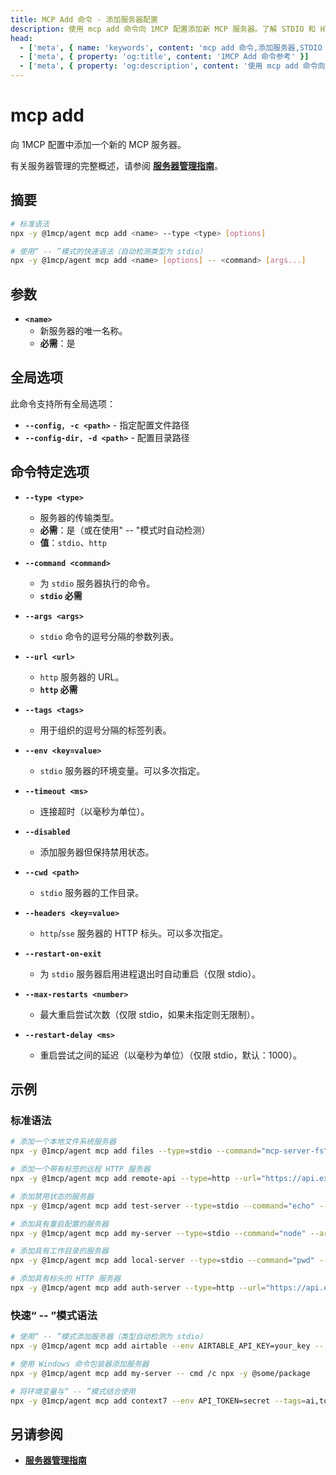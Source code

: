 ```yaml
---
title: MCP Add 命令 - 添加服务器配置
description: 使用 mcp add 命令向 1MCP 配置添加新 MCP 服务器。了解 STDIO 和 HTTP 传输、标签和配置选项。
head:
  - ['meta', { name: 'keywords', content: 'mcp add 命令,添加服务器,STDIO 传输,HTTP 传输,标签' }]
  - ['meta', { property: 'og:title', content: '1MCP Add 命令参考' }]
  - ['meta', { property: 'og:description', content: '使用 mcp add 命令向 1MCP 配置添加 MCP 服务器。' }]
---
```


# mcp add

向 1MCP 配置中添加一个新的 MCP 服务器。

有关服务器管理的完整概述，请参阅 **[服务器管理指南](../../guide/essentials/server-management)**。

## 摘要

```bash
# 标准语法
npx -y @1mcp/agent mcp add <name> --type <type> [options]

# 使用“ -- ”模式的快速语法（自动检测类型为 stdio）
npx -y @1mcp/agent mcp add <name> [options] -- <command> [args...]
```

## 参数

- **`<name>`**
  - 新服务器的唯一名称。
  - **必需**：是

## 全局选项

此命令支持所有全局选项：

- **`--config, -c <path>`** - 指定配置文件路径
- **`--config-dir, -d <path>`** - 配置目录路径

## 命令特定选项

- **`--type <type>`**
  - 服务器的传输类型。
  - **必需**：是（或在使用" -- "模式时自动检测）
  - **值**：`stdio`、`http`

- **`--command <command>`**
  - 为 `stdio` 服务器执行的命令。
  - **`stdio` 必需**

- **`--args <args>`**
  - `stdio` 命令的逗号分隔的参数列表。

- **`--url <url>`**
  - `http` 服务器的 URL。
  - **`http` 必需**

- **`--tags <tags>`**
  - 用于组织的逗号分隔的标签列表。

- **`--env <key=value>`**
  - `stdio` 服务器的环境变量。可以多次指定。

- **`--timeout <ms>`**
  - 连接超时（以毫秒为单位）。

- **`--disabled`**
  - 添加服务器但保持禁用状态。

- **`--cwd <path>`**
  - `stdio` 服务器的工作目录。

- **`--headers <key=value>`**
  - `http`/`sse` 服务器的 HTTP 标头。可以多次指定。

- **`--restart-on-exit`**
  - 为 `stdio` 服务器启用进程退出时自动重启（仅限 stdio）。

- **`--max-restarts <number>`**
  - 最大重启尝试次数（仅限 stdio，如果未指定则无限制）。

- **`--restart-delay <ms>`**
  - 重启尝试之间的延迟（以毫秒为单位）（仅限 stdio，默认：1000）。

## 示例

### 标准语法

```bash
# 添加一个本地文件系统服务器
npx -y @1mcp/agent mcp add files --type=stdio --command="mcp-server-fs" --args="--root,./"

# 添加一个带有标签的远程 HTTP 服务器
npx -y @1mcp/agent mcp add remote-api --type=http --url="https://api.example.com/mcp" --tags="api,prod"

# 添加禁用状态的服务器
npx -y @1mcp/agent mcp add test-server --type=stdio --command="echo" --args="test" --disabled

# 添加具有重启配置的服务器
npx -y @1mcp/agent mcp add my-server --type=stdio --command="node" --args="server.js" --restart-on-exit --max-restarts=3 --restart-delay=2000

# 添加具有工作目录的服务器
npx -y @1mcp/agent mcp add local-server --type=stdio --command="pwd" --cwd="/tmp"

# 添加具有标头的 HTTP 服务器
npx -y @1mcp/agent mcp add auth-server --type=http --url="https://api.example.com/mcp" --headers="Authorization=Bearer token"
```

### 快速“ -- ”模式语法

```bash
# 使用“ -- ”模式添加服务器（类型自动检测为 stdio）
npx -y @1mcp/agent mcp add airtable --env AIRTABLE_API_KEY=your_key -- npx -y airtable-mcp-server

# 使用 Windows 命令包装器添加服务器
npx -y @1mcp/agent mcp add my-server -- cmd /c npx -y @some/package

# 将环境变量与“ -- ”模式结合使用
npx -y @1mcp/agent mcp add context7 --env API_TOKEN=secret --tags=ai,tools -- npx -y @context7/server
```

## 另请参阅

- **[服务器管理指南](../../guide/essentials/server-management)**
